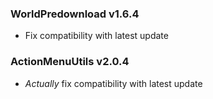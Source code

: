 ### WorldPredownload v1.6.4
- Fix compatibility with latest update

### ActionMenuUtils v2.0.4
- *Actually* fix compatibility with latest update
